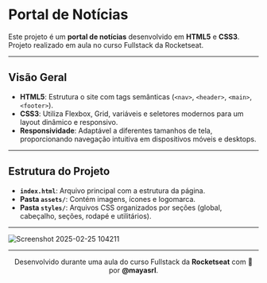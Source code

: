 # Portal de Notícias

Este projeto é um **portal de notícias** desenvolvido em **HTML5** e **CSS3**. Projeto realizado em aula no curso Fullstack da Rocketseat.

---

## Visão Geral

- **HTML5**: Estrutura o site com tags semânticas (`<nav>`, `<header>`, `<main>`, `<footer>`).
- **CSS3**: Utiliza Flexbox, Grid, variáveis e seletores modernos para um layout dinâmico e responsivo.
- **Responsividade**: Adaptável a diferentes tamanhos de tela, proporcionando navegação intuitiva em dispositivos móveis e desktops.

---

## Estrutura do Projeto

- **`index.html`**: Arquivo principal com a estrutura da página.
- **Pasta `assets/`**: Contém imagens, ícones e logomarca.
- **Pasta `styles/`**: Arquivos CSS organizados por seções (global, cabeçalho, seções, rodapé e utilitários).

---

![Screenshot 2025-02-25 104211](https://github.com/user-attachments/assets/f63cfbaa-b345-40b8-a354-4813beeb78cc)

---

<p align="center">
  Desenvolvido durante uma aula do curso Fullstack da <strong>Rocketseat</strong> com 💛 por <strong>@mayasrl</strong>.
</p>

